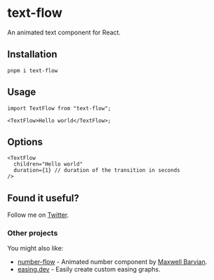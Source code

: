 # text-flow

An animated text component for React.

## Installation

```shell
pnpm i text-flow
```

## Usage

```tsx
import TextFlow from "text-flow";

<TextFlow>Hello world</TextFlow>;
```

## Options

```tsx
<TextFlow
  children="Hello world"
  duration={1} // duration of the transition in seconds
/>
```

## Found it useful?

Follow me on [Twitter](https://twitter.com/lochieaxon).

### Other projects

You might also like:

- [number-flow](https://number-flow.barvian.me/) - Animated number component by [Maxwell Barvian](https://x.com/mbarvian).
- [easing.dev](https://easing.dev) - Easily create custom easing graphs.

